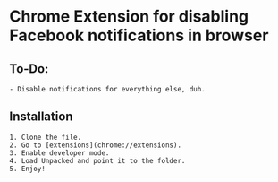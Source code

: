 # Chrome Extension for disabling Facebook notifications in browser

## To-Do:
    - Disable notifications for everything else, duh.

## Installation
    1. Clone the file.
    2. Go to [extensions](chrome://extensions).
    3. Enable developer mode.
    4. Load Unpacked and point it to the folder.
    5. Enjoy!